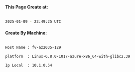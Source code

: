
   
#### This Page Create at:

```bash

2025-01-09 - 22:49:25 UTC

```

#### Create By Machine:

```bash

Host Name : fv-az2035-129

platform  : Linux-6.8.0-1017-azure-x86_64-with-glibc2.39

Ip Local  : 10.1.0.54

```

